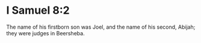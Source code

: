 # I Samuel 8:2

The name of his firstborn son was Joel, and the name of his second, Abijah; they were judges in Beersheba.

